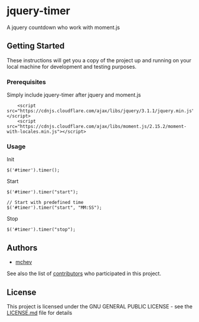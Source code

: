 # jquery-timer
A jquery countdown who work with moment.js

## Getting Started

These instructions will get you a copy of the project up and running on your local machine for development and testing purposes.

### Prerequisites

Simply include jquery-timer after jquery and moment.js

```
	<script src="https://cdnjs.cloudflare.com/ajax/libs/jquery/3.1.1/jquery.min.js"></script>
	<script src="https://cdnjs.cloudflare.com/ajax/libs/moment.js/2.15.2/moment-with-locales.min.js"></script>
```

### Usage

Init
```
$('#timer').timer();
```

Start
```
$('#timer').timer("start");

// Start with predefined time
$('#timer').timer("start", "MM:SS");
```

Stop
```
$('#timer').timer("stop");
```

## Authors

* [mchev](https://github.com/mchev)

See also the list of [contributors](https://github.com/mchev/jquery-timer/contributors) who participated in this project.

## License

This project is licensed under the GNU GENERAL PUBLIC LICENSE - see the [LICENSE.md](LICENSE.md) file for details
